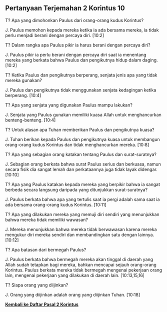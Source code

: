 ## Pertanyaan Terjemahan 2 Korintus 10 ##

T? Apa yang  dimohonkan Paulus dari orang-orang kudus Korintus?

J. Paulus memohon kepada mereka ketika ia ada bersama mereka, ia tidak perlu menjadi berani dengan percaya diri. [10:2]

T? Dalam rangka apa Paulus pikir ia harus berani dengan percaya diri?

J. Paulus pikir ia perlu berani dengan percaya diri saat ia menentang mereka yang berkata bahwa Paulus dan pengikutnya hidup dalam daging. [10:2]

T? Ketika Paulus dan pengikutnya berperang, senjata jenis apa yang tidak mereka gunakan?

J. Paulus dan pengikutnya tidak menggunakan senjata kedagingan ketika berperang. [10:4]

T? Apa yang senjata yang digunakan Paulus mampu lakukan?

J. Senjata yang Paulus gunakan memiliki kuasa Allah untuk menghancurkan benteng-benteng. [10:4]

T? Untuk alasan apa Tuhan memberikan Paulus dan pengikutnya kuasa?

J. Tuhan berikan kepada Paulus dan pengikutnya kuasa untuk membangun orang-orang kudus Korintus dan tidak menghancurkan mereka. [10:8]

T? Apa yang sebagian orang katakan tentang Paulus dan surat-suratnya?

J. Sebagian orang berkata bahwa surat Paulus serius dan berkuasa, namun secara fisik dia sangat lemah dan perkataannya juga tidak layak didengar. [10:10]

T? Apa yang Paulus katakan kepada mereka yang berpikir bahwa ia sangat berbeda secara langsung daripada yang ditunjukkan surat-suratnya?

J. Paulus berkata bahwa apa yang tertulis saat ia pergi adalah sama saat ia ada bersama orang-orang kudus Korintus. [10:11]

T? Apa yang dilakukan mereka yang memuji diri sendiri yang menunjukkan bahwa mereka tidak memiliki wawasan?

J. Mereka menunjukkan bahwa mereka tidak berwawasan karena mereka mengukur diri mereka sendiri dan membandingkan satu dengan lainnya. [10:12]

T? Apa batasan dari bermegah Paulus?

J. Paulus berkata bahwa bermegah mereka akan tinggal di daerah yang Allah sudah tetapkan bagi mereka, bahkan mencapai sejauh orang-orang Korintus. Paulus berkata mereka tidak bermegah mengenai pekerjaan orang lain, mengenai pekerjaan yang dilakukan di daerah lain. [10:13,15,16]

T? Siapa orang yang diijinkan?

J. Orang yang diijinkan adalah orang yang diijinkan Tuhan. [10:18]

__[Kembali ke Daftar Pasal 2 Korintus](./)__

